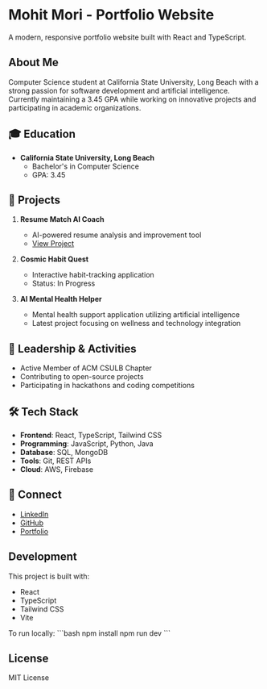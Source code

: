 
# Mohit Mori - Portfolio Website

A modern, responsive portfolio website built with React and TypeScript.

## About Me
Computer Science student at California State University, Long Beach with a strong passion for software development and artificial intelligence. Currently maintaining a 3.45 GPA while working on innovative projects and participating in academic organizations.

## 🎓 Education
- **California State University, Long Beach**
  - Bachelor's in Computer Science
  - GPA: 3.45

## 🚀 Projects
1. **Resume Match AI Coach**
   - AI-powered resume analysis and improvement tool
   - [View Project](https://github.com/mmori7/resume-match-ai-coach)

2. **Cosmic Habit Quest**
   - Interactive habit-tracking application
   - Status: In Progress

3. **AI Mental Health Helper**
   - Mental health support application utilizing artificial intelligence
   - Latest project focusing on wellness and technology integration

## 💼 Leadership & Activities
- Active Member of ACM CSULB Chapter
- Contributing to open-source projects
- Participating in hackathons and coding competitions

## 🛠 Tech Stack
- **Frontend**: React, TypeScript, Tailwind CSS
- **Programming**: JavaScript, Python, Java
- **Database**: SQL, MongoDB
- **Tools**: Git, REST APIs
- **Cloud**: AWS, Firebase

## 🔗 Connect
- [LinkedIn](https://www.linkedin.com/in/mohit77/)
- [GitHub](https://github.com/mmori7)
- [Portfolio](https://mohit-mori.vercel.app/)

## Development
This project is built with:
- React
- TypeScript
- Tailwind CSS
- Vite

To run locally:
\```bash
npm install
npm run dev
\```

## License
MIT License
